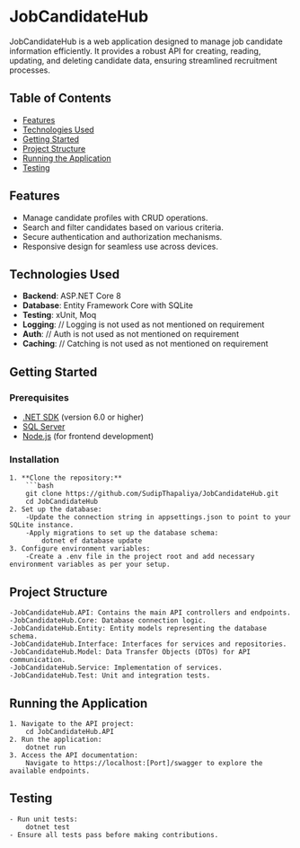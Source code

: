 # JobCandidateHub
JobCandidateHub is a web application designed to manage job candidate information efficiently. It provides a robust API for creating, reading, updating, and deleting candidate data, ensuring streamlined recruitment processes.

## Table of Contents

- [Features](#features)
- [Technologies Used](#technologies-used)
- [Getting Started](#getting-started)
- [Project Structure](#project-structure)
- [Running the Application](#running-the-application)
- [Testing](#testing)

## Features

- Manage candidate profiles with CRUD operations.
- Search and filter candidates based on various criteria.
- Secure authentication and authorization mechanisms.
- Responsive design for seamless use across devices.

## Technologies Used

- **Backend**: ASP.NET Core 8
- **Database**: Entity Framework Core with SQLite
- **Testing**: xUnit, Moq
- **Logging**: // Logging is not used as not mentioned on requirement
- **Auth**: // Auth is not used as not mentioned on requirement
- **Caching**: // Catching is not used as not mentioned on requirement

## Getting Started

### Prerequisites

- [.NET SDK](https://dotnet.microsoft.com/download) (version 6.0 or higher)
- [SQL Server](https://www.microsoft.com/en-us/sql-server/sql-server-downloads)
- [Node.js](https://nodejs.org/) (for frontend development)

### Installation

	1. **Clone the repository:**
		```bash
		git clone https://github.com/SudipThapaliya/JobCandidateHub.git
		cd JobCandidateHub
	2. Set up the database:
		-Update the connection string in appsettings.json to point to your SQLite instance.
		-Apply migrations to set up the database schema:
			dotnet ef database update
	3. Configure environment variables:
		-Create a .env file in the project root and add necessary environment variables as per your setup.
		
## Project Structure
	-JobCandidateHub.API: Contains the main API controllers and endpoints.
	-JobCandidateHub.Core: Database connection logic.
	-JobCandidateHub.Entity: Entity models representing the database schema.
	-JobCandidateHub.Interface: Interfaces for services and repositories.
	-JobCandidateHub.Model: Data Transfer Objects (DTOs) for API communication.
	-JobCandidateHub.Service: Implementation of services.
	-JobCandidateHub.Test: Unit and integration tests.
## Running the Application
	1. Navigate to the API project:
		cd JobCandidateHub.API
	2. Run the application:
		dotnet run
	3. Access the API documentation:
		Navigate to https://localhost:[Port]/swagger to explore the available endpoints.
## Testing
	- Run unit tests:
		dotnet test
	- Ensure all tests pass before making contributions.
